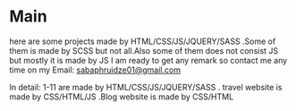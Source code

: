 # Main
here are some projects made by HTML/CSS/JS/JQUERY/SASS .Some of them is made by SCSS but not all.Also some of them does not consist JS but mostly it is made by JS
I am ready to get any remark so contact me any time on my Email: sabaphruidze01@gmail.com

In detail:
1-11 are made by HTML/CSS/JS/JQUERY/SASS . travel website is made by CSS/HTML/JS .Blog website is made by CSS/HTML
